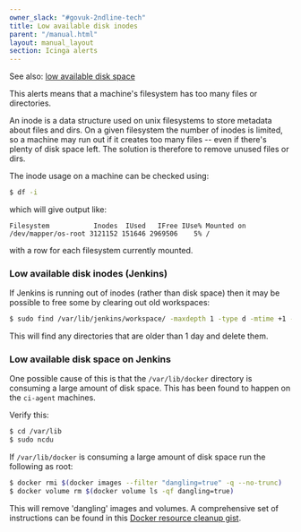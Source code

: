 ```yaml
---
owner_slack: "#govuk-2ndline-tech"
title: Low available disk inodes
parent: "/manual.html"
layout: manual_layout
section: Icinga alerts
---
```


See also: [low available disk space](low-available-disk-space.html)

This alerts means that a machine's filesystem has too many files or directories.

An inode is a data structure used on unix filesystems to store metadata about files and dirs. On a given filesystem the number of inodes is limited, so a machine may run out if it creates too many files -- even if there's plenty of disk space left. The solution is therefore to remove unused files or dirs.

The inode usage on a machine can be checked using:

```sh
$ df -i
```

which will give output like:

```
Filesystem           Inodes  IUsed   IFree IUse% Mounted on
/dev/mapper/os-root 3121152 151646 2969506    5% /
```

with a row for each filesystem currently mounted.

### Low available disk inodes (Jenkins)

If Jenkins is running out of inodes (rather than disk space) then it may be
possible to free some by clearing out old workspaces:

```sh
$ sudo find /var/lib/jenkins/workspace/ -maxdepth 1 -type d -mtime +1 -exec rm -rf {} \;
```

This will find any directories that are older than 1 day and delete them.

### Low available disk space on Jenkins

One possible cause of this is that the `/var/lib/docker` directory is consuming
a large amount of disk space. This has been found to happen on the `ci-agent`
machines.

Verify this:

```sh
$ cd /var/lib
$ sudo ncdu
```

If `/var/lib/docker` is consuming a large amount of disk space run the
following as root:

```sh
$ docker rmi $(docker images --filter "dangling=true" -q --no-trunc)
$ docker volume rm $(docker volume ls -qf dangling=true)
```

This will remove 'dangling' images and volumes. A comprehensive set of
instructions can be found in this
[Docker resource cleanup gist][docker-cleanup].

[docker-cleanup]: https://gist.github.com/bastman/5b57ddb3c11942094f8d0a97d461b430
